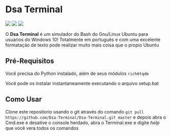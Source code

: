 # Dsa Terminal
![](https://img.shields.io/github/license/Dsa-Terminal/Dsa-Terminal)
![](https://img.shields.io/github/repo-size/Dsa-Terminal/Dsa-Terminal)
![](https://img.shields.io/github/languages/top/Dsa-Terminal/Dsa-Terminal)

O **Dsa Terminal** é um simulador do Bash do Gnu/Linux Ubuntu para usuarios do Windows 10!
Totalmente em português e com uma excelente formatação de texto pode realizar muito mais coisa que o propio
Ubuntu

## Pré-Requisitos
Você precisa do Python instalado, além de seus módulos `rich`e`tqdm`

Você pode os instalar instantaneamente executando o arquivo setup.bat

## Como Usar
Clone este repositorio usando o git  através do comando `git pull https://github.com/Dsa-Terminal/Dsa-Terminal.git master` e depois abra o Cmd.exe e desative o console herdado, abra o Terminal.exe
e digite *help* que você vera todos os comandos

